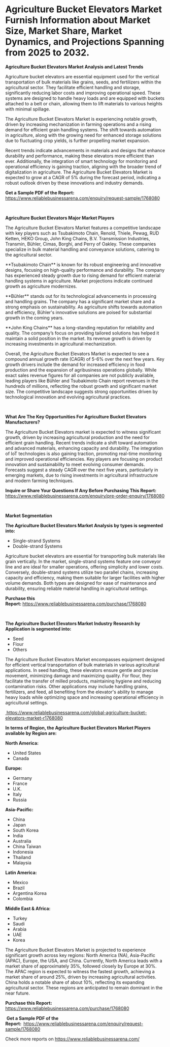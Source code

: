 <p><h1>Agriculture Bucket Elevators Market Furnish Information about Market Size, Market Share, Market Dynamics, and Projections Spanning from 2025 to 2032.</h1></p><p><strong>Agriculture Bucket Elevators Market Analysis and Latest Trends</strong></p>
<p><p>Agriculture bucket elevators are essential equipment used for the vertical transportation of bulk materials like grains, seeds, and fertilizers within the agricultural sector. They facilitate efficient handling and storage, significantly reducing labor costs and improving operational speed. These systems are designed to handle heavy loads and are equipped with buckets attached to a belt or chain, allowing them to lift materials to various heights with minimal spillage.</p><p>The Agriculture Bucket Elevators Market is experiencing notable growth, driven by increasing mechanization in farming operations and a rising demand for efficient grain handling systems. The shift towards automation in agriculture, along with the growing need for enhanced storage solutions due to fluctuating crop yields, is further propelling market expansion. </p><p>Recent trends indicate advancements in materials and designs that enhance durability and performance, making these elevators more efficient than ever. Additionally, the integration of smart technology for monitoring and operational efficiency is gaining traction, aligning with the broader trend of digitalization in agriculture. The Agriculture Bucket Elevators Market is expected to grow at a CAGR of 5% during the forecast period, indicating a robust outlook driven by these innovations and industry demands.</p></p>
<p><strong>Get a Sample PDF of the Report:&nbsp;</strong> <a href="https://www.reliablebusinessarena.com/enquiry/request-sample/1768080?utm_campaign=2391&utm_medium=2&utm_source=Github&utm_content=ia&utm_term=27022025&utm_id=agriculture-bucket-elevators">https://www.reliablebusinessarena.com/enquiry/request-sample/1768080</a></p>
<p>&nbsp;</p>
<p><strong>Agriculture Bucket Elevators Major Market Players</strong></p>
<p><p>The Agriculture Bucket Elevators Market features a competitive landscape with key players such as Tsubakimoto Chain, Renold, Thiele, Pewag, RUD Ketten, HEKO Group, John King Chains, B.V. Transmission Industries, Transmin, Bühler, Cimas, Borghi, and Perry of Oakley. These companies specialize in bulk material handling and conveyance solutions, catering to the agricultural sector.</p><p>**Tsubakimoto Chain** is known for its robust engineering and innovative designs, focusing on high-quality performance and durability. The company has experienced steady growth due to rising demand for efficient material handling systems in agriculture. Market projections indicate continued growth as agriculture modernizes.</p><p>**Bühler** stands out for its technological advancements in processing and handling grains. The company has a significant market share and a strong emphasis on sustainability. As agriculture shifts towards automation and efficiency, Bühler's innovative solutions are poised for substantial growth in the coming years.</p><p>**John King Chains** has a long-standing reputation for reliability and quality. The company’s focus on providing tailored solutions has helped it maintain a solid position in the market. Its revenue growth is driven by increasing investments in agricultural mechanization.</p><p>Overall, the Agriculture Bucket Elevators Market is expected to see a compound annual growth rate (CAGR) of 5-6% over the next few years. Key growth drivers include the demand for increased efficiency in food production and the expansion of agribusiness operations globally. While exact sales revenue figures for all companies are not publicly available, leading players like Bühler and Tsubakimoto Chain report revenues in the hundreds of millions, reflecting the robust growth and significant market size. The competitive landscape suggests strong opportunities driven by technological innovation and evolving agricultural practices.</p></p>
<p>&nbsp;</p>
<p><strong>What Are The Key Opportunities For Agriculture Bucket Elevators Manufacturers?</strong></p>
<p><p>The Agriculture Bucket Elevators market is expected to witness significant growth, driven by increasing agricultural production and the need for efficient grain handling. Recent trends indicate a shift toward automation and advanced materials, enhancing capacity and durability. The integration of IoT technologies is also gaining traction, promoting real-time monitoring and improved operational efficiencies. Key players are focusing on product innovation and sustainability to meet evolving consumer demands. Forecasts suggest a steady CAGR over the next five years, particularly in emerging markets, due to rising investments in agricultural infrastructure and modern farming techniques.</p></p>
<p><strong>Inquire or Share Your Questions If Any Before Purchasing This Report:</strong> <a href="https://www.reliablebusinessarena.com/enquiry/pre-order-enquiry/1768080?utm_campaign=2391&utm_medium=2&utm_source=Github&utm_content=ia&utm_term=27022025&utm_id=agriculture-bucket-elevators">https://www.reliablebusinessarena.com/enquiry/pre-order-enquiry/1768080</a></p>
<p>&nbsp;</p>
<p><strong>Market Segmentation</strong></p>
<p><strong>The Agriculture Bucket Elevators Market Analysis by types is segmented into:</strong></p>
<p><ul><li>Single-strand Systems</li><li>Double-strand Systems</li></ul></p>
<p><p>Agriculture bucket elevators are essential for transporting bulk materials like grain vertically. In the market, single-strand systems feature one conveyor line and are ideal for smaller operations, offering simplicity and lower costs. Conversely, double-strand systems utilize two parallel chains, increasing capacity and efficiency, making them suitable for larger facilities with higher volume demands. Both types are designed for ease of maintenance and durability, ensuring reliable material handling in agricultural settings.</p></p>
<p><strong>Purchase this Report:&nbsp;</strong><a href="https://www.reliablebusinessarena.com/purchase/1768080?utm_campaign=2391&utm_medium=2&utm_source=Github&utm_content=ia&utm_term=27022025&utm_id=agriculture-bucket-elevators">https://www.reliablebusinessarena.com/purchase/1768080</a></p>
<p>&nbsp;</p>
<p><strong>The Agriculture Bucket Elevators Market Industry Research by Application is segmented into:</strong></p>
<p><ul><li>Seed</li><li>Flour</li><li>Others</li></ul></p>
<p><p>The Agriculture Bucket Elevators Market encompasses equipment designed for efficient vertical transportation of bulk materials in various agricultural applications. In seed handling, these elevators ensure gentle and precise movement, minimizing damage and maximizing quality. For flour, they facilitate the transfer of milled products, maintaining hygiene and reducing contamination risks. Other applications may include handling grains, fertilizers, and feed, all benefiting from the elevator's ability to manage heavy loads while optimizing space and increasing operational efficiency in agricultural settings.</p></p>
<p><a href="https://www.reliablebusinessarena.com/global-agriculture-bucket-elevators-market-r1768080?utm_campaign=2391&utm_medium=2&utm_source=Github&utm_content=ia&utm_term=27022025&utm_id=agriculture-bucket-elevators">&nbsp;https://www.reliablebusinessarena.com/global-agriculture-bucket-elevators-market-r1768080</a></p>
<p><strong>In terms of Region, the Agriculture Bucket Elevators Market Players available by Region are:</strong></p>
<p>
    <p> <strong> North America: </strong>
        <ul>
            <li>United States</li>
            <li>Canada</li>
        </ul>
        </p> 
    <p> <strong> Europe: </strong>
        <ul>
            <li>Germany</li>
            <li>France</li>
            <li>U.K.</li>
            <li>Italy</li>
            <li>Russia</li>
        </ul>
        </p> 
    <p> <strong> Asia-Pacific: </strong>
        <ul>
            <li>China</li>
            <li>Japan</li>
            <li>South Korea</li>
            <li>India</li>
            <li>Australia</li>
            <li>China Taiwan</li>
            <li>Indonesia</li>
            <li>Thailand</li>
            <li>Malaysia</li>
        </ul>
        </p> 
    <p> <strong> Latin America: </strong>
        <ul>
            <li>Mexico</li>
            <li>Brazil</li>
            <li>Argentina Korea</li>
            <li>Colombia</li>
        </ul>
        </p> 
    <p> <strong> Middle East & Africa: </strong>
        <ul>
            <li>Turkey</li>
            <li>Saudi</li>
            <li>Arabia</li>
            <li>UAE</li>
            <li>Korea</li>
        </ul>
    </p>
    </p>
<p><p>The Agriculture Bucket Elevators Market is projected to experience significant growth across key regions: North America (NA), Asia-Pacific (APAC), Europe, the USA, and China. Currently, North America leads with a market share of approximately 35%, followed closely by Europe at 30%. The APAC region is expected to witness the fastest growth, achieving a market share of around 25%, driven by increasing agricultural activities. China holds a notable share of about 10%, reflecting its expanding agricultural sector. These regions are anticipated to remain dominant in the near future.</p></p>
<p><strong>Purchase this Report: </strong><a href="https://www.reliablebusinessarena.com/purchase/1768080?utm_campaign=2391&utm_medium=2&utm_source=Github&utm_content=ia&utm_term=27022025&utm_id=agriculture-bucket-elevators">https://www.reliablebusinessarena.com/purchase/1768080</a></p>
<p>&nbsp;<strong>Get a Sample PDF of the Report:&nbsp;&nbsp;</strong><a href="https://www.reliablebusinessarena.com/enquiry/request-sample/1768080?utm_campaign=2391&utm_medium=2&utm_source=Github&utm_content=ia&utm_term=27022025&utm_id=agriculture-bucket-elevators">https://www.reliablebusinessarena.com/enquiry/request-sample/1768080</a></p>
<p><strong></strong></p>
<p>Check more reports on <a href="https://www.reliablebusinessarena.com/?utm_campaign=2391&utm_medium=2&utm_source=Github&utm_content=ia&utm_term=27022025&utm_id=agriculture-bucket-elevators">https://www.reliablebusinessarena.com/</a></p>
